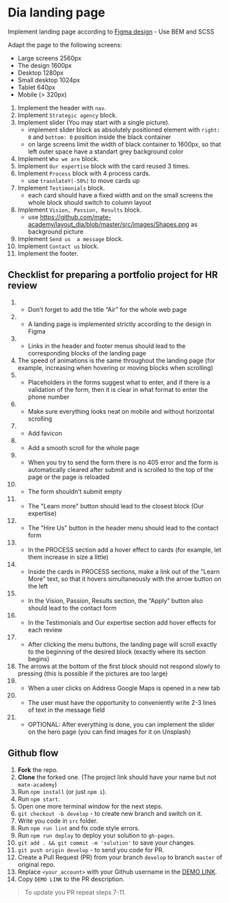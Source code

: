 # Dia landing page
Implement landing page according to [Figma design](https://www.figma.com/file/7qwsWggv9BAxMi2VPhBuPr/Air-(formerly-Dia)?node-id=9138%3A35) - Use BEM and SCSS

Adapt the page to the following screens:
- Large screens 2560px
- The design 1600px
- Desktop 1280px
- Small desktop 1024px
- Tablet 640px
- Mobile (> 320px)

1. Implement the header with `nav`.
1. Implement `Strategic agency` block.
1. Implement slider (You may start with a single picture).
    - implement slider block as absolutely positioned element with `right: 0` and `bottom: 0` position inside the black container
    - on large screens limit the width of black container to 1600px, so that left outer space have a standart grey background color
3. Implement `Who we are` block.
4. Implement `Our expertise` block with the card reused 3 times.
5. Implement `Process` block with 4 process cards.
    - use `trasnlateY(-50%)` to move cards up
6. Implement `Testimonials` block.
     - each card should have a fixed width and on the small screens the whole block should switch to column layout
8. Implement `Vision, Passion, Results` block.
    - use https://github.com/mate-academy/layout_dia/blob/master/src/images/Shapes.png as background picture
9. Implement `Send us  a message` block.
10. Implement `Contact us` block.
11. Implement the footer.

## Checklist for preparing a portfolio project for HR review

1. +  Don’t forget to add the title “Air” for the whole web page
2. +  A landing page is implemented strictly according to the design in Figma
4. +  Links in the header and footer menus should lead to the corresponding blocks of the landing page
5. The speed of animations is the same throughout the landing page (for example, increasing when hovering or moving blocks when scrolling)
6. + Placeholders in the forms suggest what to enter, and if there is a validation of the form, then it is clear in what format to enter the phone number
7. +  Make sure everything looks neat on mobile and without horizontal scrolling
8. +  Add favicon
9. + Add a smooth scroll for the whole page
10. +  When you try to send the form there is no 405 error and the form is automatically cleared after submit and is scrolled to the top of the page or the page is reloaded
11. + The form shouldn’t submit empty
12. + The "Learn more" button should lead to the closest block (Our expertise)
13. + The "Hire Us" button in the header menu should lead to the contact form
14. + In the PROCESS section add a hover effect to cards (for example, let them increase in size a little)
15. +  Inside the cards in PROCESS sections, make a link out of the "Learn More" text, so that it hovers simultaneously with the arrow button on the left
16. + In the Vision, Passion, Results section, the “Apply” button also should lead to the contact form
17. + In the Testimonials and Our expertise section add hover effects for each review
18. + After clicking the menu buttons, the landing page will scroll exactly to the beginning of the desired block (exactly where its section begins)
19. The arrows at the bottom of the first block should not respond slowly to pressing (this is possible if the pictures are too large)
20. + When a user clicks on Address Google Maps is opened in a new tab
21. + The user must have the opportunity to conveniently write 2-3 lines of text in the message field
22. + OPTIONAL: After everything is done, you can implement the slider on the hero page (you can find images for it on Unsplash)


## Github flow
1. **Fork** the repo.
2. **Clone** the forked one. (The project link should have your name but not `mate-academy`)
3. Run `npm install` (or just `npm i`).
4. Run `npm start`.
5. Open one more terminal window for the next steps.
6. `git checkout -b develop` - to create new branch and switch on it.
7. Write you code in `src` folder.
8. Run `npm run lint` and fix code style errors.
9. Run `npm run deploy` to deploy your solution to `gh-pages`.
10. `git add . && git commit -m 'solution'` to save your changes.
11. `git push origin develop` - to send you code for PR.
12. Create a Pull Request (PR) from your branch `develop` to branch `master` of original repo.
13. Replace `<your_account>` with your Github username in the
  [DEMO LINK](https://katya-sn.github.io/layout_dia/).
14. Copy `DEMO LINK` to the PR description.

> To update you PR repeat steps 7-11.
